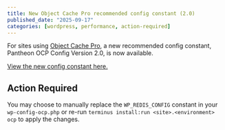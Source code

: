 ```yaml
---
title: New Object Cache Pro recommended config constant (2.0)
published_date: "2025-09-17"
categories: [wordpress, performance, action-required]
---
```


For sites using [Object Cache Pro](/object-cache/wordpress), a new recommended config constant, Pantheon OCP Config Version 2.0, is now available.

[View the new config constant here.](/object-cache/wordpress#wp_redis_config-constant)

## Action Required

You may choose to manually replace the `WP_REDIS_CONFIG` constant in your `wp-config-ocp.php` or re-run `terminus install:run <site>.<environment> ocp` to apply the changes.